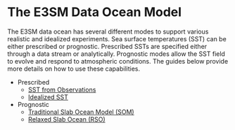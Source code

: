 # The E3SM Data Ocean Model

The E3SM data ocean has several different modes to support various realistic and idealized experiments. Sea surface temperatures (SST) can be either prescribed or prognostic. Prescribed SSTs are specified either through a data stream or analytically. Prognostic modes allow the SST field to evolve and respond to atmospheric conditions. The guides below provide more details on how to use these capabilities.

- Prescribed
  - [SST from Observations](data-ocean-amip.md)
  - [Idealized SST](data-ocean-idealized.md)
- Prognostic
  - [Traditional Slab Ocean Model (SOM)](data-ocean-SOM.md)
  - [Relaxed Slab Ocean (RSO)](data-ocean-RSO.md)
